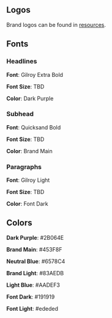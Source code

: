 ## Logos

Brand logos can be found in [resources](../resources/).

## Fonts

### Headlines

**Font**: Gilroy Extra Bold

**Font Size**: TBD

**Color**: Dark Purple

### Subhead

**Font**: Quicksand Bold

**Font Size**: TBD

**Color**: Brand Main

### Paragraphs

**Font**: Gilroy Light

**Font Size**: TBD

**Color**: Font Dark

## Colors

**Dark Purple**: #2B064E

**Brand Main**: #453F8F

**Neutral Blue**: #6578C4

**Brand Light**: #83AEDB

**Light Blue**: #AADEF3

**Font Dark**: #191919

**Font Light**: #ededed
